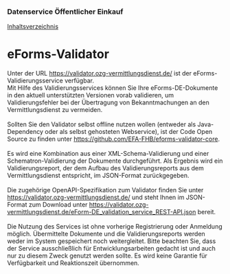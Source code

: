 ### Datenservice Öffentlicher Einkauf
[Inhaltsverzeichnis](/documentation/documentation.md)
<br>

# eForms-Validator

Unter der URL https://validator.ozg-vermittlungsdienst.de/ ist der eForms-Validierungsservice verfügbar.<br>
Mit Hilfe des Validierungsservices können Sie Ihre eForms-DE-Dokumente in den aktuell unterstützten Versionen vorab validieren, um Validierungsfehler bei der Übertragung von Bekanntmachungen an den Vermittlungsdienst zu vermeiden.
<br><br>
Sollten Sie den Validator selbst offline nutzen wollen (entweder als Java-Dependency oder als selbst gehosteten Webservice), ist der Code Open Source zu  finden unter https://github.com/EFA-FHB/eforms-validator-core. 
<br><br>
Es wird eine Kombination aus einer XML-Schema-Validierung und einer Schematron-Validierung der Dokumente durchgeführt. Als Ergebnis wird ein Validierungsreport, der dem Aufbau des Validierungsreports aus dem Vermittlungsdienst entspricht, im JSON-Format zurückgegeben.
<br><br>
Die zugehörige OpenAPI-Spezifikation zum Validator finden Sie unter https://validator.ozg-vermittlungsdienst.de/ und steht Ihnen im JSON-Format zum Download unter https://validator.ozg-vermittlungsdienst.de/eForm-DE_validation_service_REST-API.json bereit.
<br><br>
Die Nutzung des Services ist ohne vorherige Registrierung oder Anmeldung möglich.
Übermittelte Dokumente und die Validierungsreports werden weder im System gespeichert noch weitergleitet.
Bitte beachten Sie, dass der Service ausschließlich für Entwicklungsarbeiten gedacht ist und auch nur zu diesem Zweck genutzt werden sollte. Es wird keine Garantie für Verfügbarkeit und Reaktionszeit übernommen.
